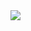 <picture>
  <source
    srcset="https://github-readme-stats.vercel.app/api?username=Rafael3323&show_icons=true&theme=dracula"
    media="(prefers-color-scheme:dracula)"
  />
  <source
    srcset="https://github-readme-stats.vercel.app/api?username=Rafael3323&show_icons=true"
    media="(prefers-color-scheme: dracula), (prefers-color-scheme: no-preference)"
  />
  <img src="https://github-readme-stats.vercel.app/api?username=Rafael3323&show_icons=true&theme=dracula" />
</picture>

